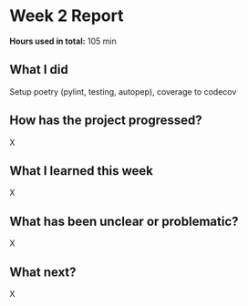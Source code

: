 # Week 2 Report

**Hours used in total:** 105 min

## What I did

Setup poetry (pylint, testing, autopep), coverage to codecov

## How has the project progressed?

X

## What I learned this week

X

## What has been unclear or problematic?

X

## What next?

X
